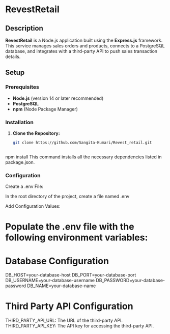 # **RevestRetail**

## **Description**

**RevestRetail** is a Node.js application built using the **Express.js** framework. This service manages sales orders and products, connects to a PostgreSQL database, and integrates with a third-party API to push sales transaction details.

## **Setup**

### **Prerequisites**

- **Node.js** (version 14 or later recommended)
- **PostgreSQL** 
- **npm** (Node Package Manager)

### **Installation**

1. **Clone the Repository:**

   ```bash
   git clone https://github.com/Sangita-Kumari/Revest_retail.git



npm install
This command installs all the necessary dependencies listed in package.json.

### **Configuration**

Create a .env File:

In the root directory of the project, create a file named .env

Add Configuration Values:

# **Populate the .env file with the following environment variables:**

# **Database Configuration**
DB_HOST=your-database-host
DB_PORT=your-database-port
DB_USERNAME=your-database-username
DB_PASSWORD=your-database-password
DB_NAME=your-database-name

# **Third Party API Configuration**

THIRD_PARTY_API_URL: The URL of the third-party API.
THIRD_PARTY_API_KEY: The API key for accessing the third-party API.




